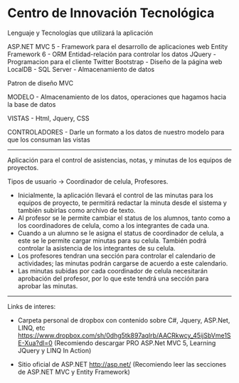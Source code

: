Centro de Innovación Tecnológica
=========

Lenguaje y Tecnologías que utilizará la aplicación

ASP.NET MVC 5 		- 	Framework  para el desarrollo de aplicaciones web
Entity Framework 6	- 	ORM Entidad-relación para controlar los datos
JQuery			-	Programacion para el cliente
Twitter Bootstrap	-	Diseño de la página web
LocalDB - SQL Server	-	Almacenamiento de datos

Patron de diseño MVC 

MODELO - Almacenamiento de los datos, operaciones que hagamos hacia la base de datos

VISTAS - Html, Jquery, CSS

CONTROLADORES - Darle un formato a los datos de nuestro modelo para que los consuman las vistas


------------------------------------------------------------------------------

Aplicación para el control de asistencias, notas, y minutas de los equipos de proyectos.

Tipos de usuario -> Coordinador de celula, Profesores.

- Inicialmente, la aplicación llevará el control de las minutas para los equipos de proyecto, 
te permitirá redactar la minuta desde el sistema y también subirlas como archivo de texto.
- Al profesor se le permite cambiar el status de los alumnos, tanto como a los coordinadores de celula,
como a los integrantes de cada una.
- Cuando a un alumno se le asigna el status de coordinador de celula, a este se le permite cargar minutas
para su celula. También podrá controlar la asistencia de los integrantes de su celula.
- Los profesores tendran una sección para controlar el calendario de actividades; las minutas podrán cargarse
de acuerdo a este calendario.
- Las minutas subidas por cada coordinador de celula necesitarán aprobación del profesor, por lo que este 
tendrá una sección para aprobar las minutas.

----------------------------------------------------------------------------------

Links de interes:

- Carpeta personal de dropbox con contenido sobre C#, Jquery, ASP.Net, LINQ, etc
  https://www.dropbox.com/sh/0dhg5tk897aqlrb/AACRkwcy_45ijSbVme1SE-Xua?dl=0
  (Recomiendo descargar PRO ASP.Net MVC 5, Learning JQuery y LINQ In Action)

- Sitio oficial de ASP.NET
  http://asp.net/
  (Recomiendo leer las secciones de ASP.NET MVC y Entity Framework) 
